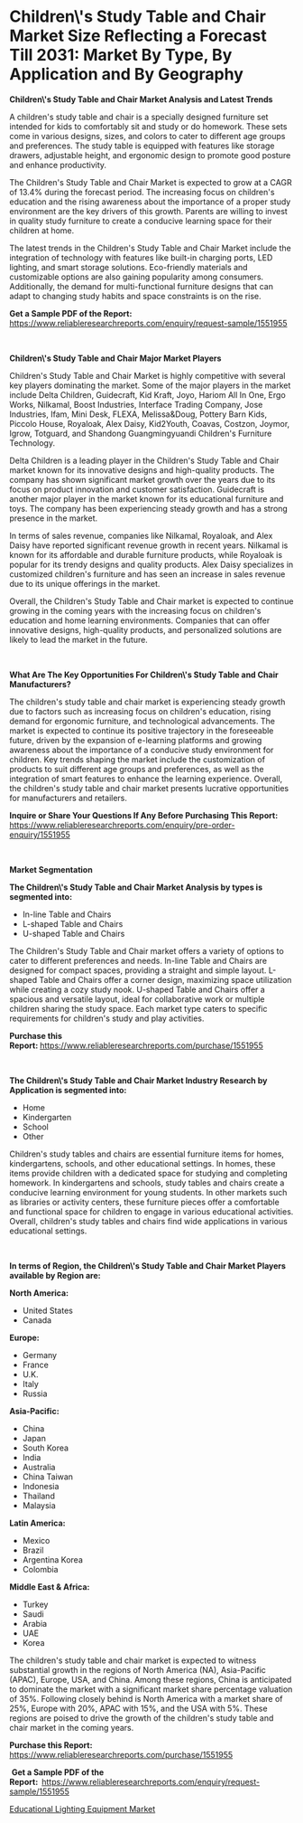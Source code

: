 <p><h1>Children\'s Study Table and Chair Market Size Reflecting a Forecast Till 2031: Market By Type, By Application and By Geography</h1></p><p><strong>Children\'s Study Table and Chair Market Analysis and Latest Trends</strong></p>
<p><p>A children's study table and chair is a specially designed furniture set intended for kids to comfortably sit and study or do homework. These sets come in various designs, sizes, and colors to cater to different age groups and preferences. The study table is equipped with features like storage drawers, adjustable height, and ergonomic design to promote good posture and enhance productivity.</p><p>The Children's Study Table and Chair Market is expected to grow at a CAGR of 13.4% during the forecast period. The increasing focus on children's education and the rising awareness about the importance of a proper study environment are the key drivers of this growth. Parents are willing to invest in quality study furniture to create a conducive learning space for their children at home.</p><p>The latest trends in the Children's Study Table and Chair Market include the integration of technology with features like built-in charging ports, LED lighting, and smart storage solutions. Eco-friendly materials and customizable options are also gaining popularity among consumers. Additionally, the demand for multi-functional furniture designs that can adapt to changing study habits and space constraints is on the rise.</p></p>
<p><strong>Get a Sample PDF of the Report:&nbsp;</strong> <a href="https://www.reliableresearchreports.com/enquiry/request-sample/1551955">https://www.reliableresearchreports.com/enquiry/request-sample/1551955</a></p>
<p>&nbsp;</p>
<p><strong>Children\'s Study Table and Chair Major Market Players</strong></p>
<p><p>Children's Study Table and Chair Market is highly competitive with several key players dominating the market. Some of the major players in the market include Delta Children, Guidecraft, Kid Kraft, Joyo, Hariom All In One, Ergo Works, Nilkamal, Boost Industries, Interface Trading Company, Jose Industries, Ifam, Mini Desk, FLEXA, Melissa&Doug, Pottery Barn Kids, Piccolo House, Royaloak, Alex Daisy, Kid2Youth, Coavas, Costzon, Joymor, Igrow, Totguard, and Shandong Guangmingyuandi Children's Furniture Technology.</p><p>Delta Children is a leading player in the Children's Study Table and Chair market known for its innovative designs and high-quality products. The company has shown significant market growth over the years due to its focus on product innovation and customer satisfaction. Guidecraft is another major player in the market known for its educational furniture and toys. The company has been experiencing steady growth and has a strong presence in the market.</p><p>In terms of sales revenue, companies like Nilkamal, Royaloak, and Alex Daisy have reported significant revenue growth in recent years. Nilkamal is known for its affordable and durable furniture products, while Royaloak is popular for its trendy designs and quality products. Alex Daisy specializes in customized children's furniture and has seen an increase in sales revenue due to its unique offerings in the market.</p><p>Overall, the Children's Study Table and Chair market is expected to continue growing in the coming years with the increasing focus on children's education and home learning environments. Companies that can offer innovative designs, high-quality products, and personalized solutions are likely to lead the market in the future.</p></p>
<p>&nbsp;</p>
<p><strong>What Are The Key Opportunities For Children\'s Study Table and Chair Manufacturers?</strong></p>
<p><p>The children's study table and chair market is experiencing steady growth due to factors such as increasing focus on children's education, rising demand for ergonomic furniture, and technological advancements. The market is expected to continue its positive trajectory in the foreseeable future, driven by the expansion of e-learning platforms and growing awareness about the importance of a conducive study environment for children. Key trends shaping the market include the customization of products to suit different age groups and preferences, as well as the integration of smart features to enhance the learning experience. Overall, the children's study table and chair market presents lucrative opportunities for manufacturers and retailers.</p></p>
<p><strong>Inquire or Share Your Questions If Any Before Purchasing This Report:</strong> <a href="https://www.reliableresearchreports.com/enquiry/pre-order-enquiry/1551955">https://www.reliableresearchreports.com/enquiry/pre-order-enquiry/1551955</a></p>
<p>&nbsp;</p>
<p><strong>Market Segmentation</strong></p>
<p><strong>The Children\'s Study Table and Chair Market Analysis by types is segmented into:</strong></p>
<p><ul><li>In-line Table and Chairs</li><li>L-shaped Table and Chairs</li><li>U-shaped Table and Chairs</li></ul></p>
<p><p>The Children's Study Table and Chair market offers a variety of options to cater to different preferences and needs. In-line Table and Chairs are designed for compact spaces, providing a straight and simple layout. L-shaped Table and Chairs offer a corner design, maximizing space utilization while creating a cozy study nook. U-shaped Table and Chairs offer a spacious and versatile layout, ideal for collaborative work or multiple children sharing the study space. Each market type caters to specific requirements for children's study and play activities.</p></p>
<p><strong>Purchase this Report:&nbsp;</strong><a href="https://www.reliableresearchreports.com/purchase/1551955">https://www.reliableresearchreports.com/purchase/1551955</a></p>
<p>&nbsp;</p>
<p><strong>The Children\'s Study Table and Chair Market Industry Research by Application is segmented into:</strong></p>
<p><ul><li>Home</li><li>Kindergarten</li><li>School</li><li>Other</li></ul></p>
<p><p>Children's study tables and chairs are essential furniture items for homes, kindergartens, schools, and other educational settings. In homes, these items provide children with a dedicated space for studying and completing homework. In kindergartens and schools, study tables and chairs create a conducive learning environment for young students. In other markets such as libraries or activity centers, these furniture pieces offer a comfortable and functional space for children to engage in various educational activities. Overall, children's study tables and chairs find wide applications in various educational settings.</p></p>
<p>&nbsp;</p>
<p><strong>In terms of Region, the Children\'s Study Table and Chair Market Players available by Region are:</strong></p>
<p>
    <p> <strong> North America: </strong>
        <ul>
            <li>United States</li>
            <li>Canada</li>
        </ul>
        </p> 
    <p> <strong> Europe: </strong>
        <ul>
            <li>Germany</li>
            <li>France</li>
            <li>U.K.</li>
            <li>Italy</li>
            <li>Russia</li>
        </ul>
        </p> 
    <p> <strong> Asia-Pacific: </strong>
        <ul>
            <li>China</li>
            <li>Japan</li>
            <li>South Korea</li>
            <li>India</li>
            <li>Australia</li>
            <li>China Taiwan</li>
            <li>Indonesia</li>
            <li>Thailand</li>
            <li>Malaysia</li>
        </ul>
        </p> 
    <p> <strong> Latin America: </strong>
        <ul>
            <li>Mexico</li>
            <li>Brazil</li>
            <li>Argentina Korea</li>
            <li>Colombia</li>
        </ul>
        </p> 
    <p> <strong> Middle East & Africa: </strong>
        <ul>
            <li>Turkey</li>
            <li>Saudi</li>
            <li>Arabia</li>
            <li>UAE</li>
            <li>Korea</li>
        </ul>
    </p>
    </p>
<p><p>The children's study table and chair market is expected to witness substantial growth in the regions of North America (NA), Asia-Pacific (APAC), Europe, USA, and China. Among these regions, China is anticipated to dominate the market with a significant market share percentage valuation of 35%. Following closely behind is North America with a market share of 25%, Europe with 20%, APAC with 15%, and the USA with 5%. These regions are poised to drive the growth of the children's study table and chair market in the coming years.</p></p>
<p><strong>Purchase this Report: </strong><a href="https://www.reliableresearchreports.com/purchase/1551955">https://www.reliableresearchreports.com/purchase/1551955</a></p>
<p>&nbsp;<strong>Get a Sample PDF of the Report:&nbsp;&nbsp;</strong><a href="https://www.reliableresearchreports.com/enquiry/request-sample/1551955">https://www.reliableresearchreports.com/enquiry/request-sample/1551955</a></p>
<p><strong></strong></p>
<p><p><a href="https://github.com/wusalecollins540tpqoz/Market-Research-Report-List-1/blob/main/educational-lighting-equipment-market.md">Educational Lighting Equipment Market</a></p></p>